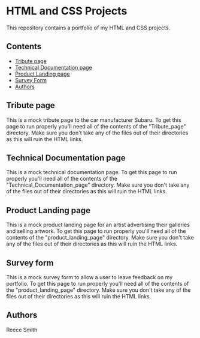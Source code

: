 # HTML and CSS Projects

This repository contains a portfolio of my HTML and CSS projects.

## Contents

   * [Tribute page](#Tribute-page)
   * [Technical Documentation page](#Technical-Documentation-page)
   * [Product Landing page](#Product-Landing-page)
   * [Survey Form](#Survey-form)
   * [Authors](#Authors)
   
 ## Tribute page

This is a mock tribute page to the car manufacturer Subaru.
To get this page to run properly you'll need all of the contents of the "Tribute_page" directory. 
Make sure you don't take any of the files out of their directories as this will ruin the HTML links.

## Technical Documentation page

This is a mock technical documentation page. 
To get this page to run properly you'll need all of the contents of the "Technical_Documentation_page" directory. 
Make sure you don't take any of the files out of their directories as this will ruin the HTML links.

## Product Landing page

This is a mock product landing page for an artist advertising their galleries and selling artwork. 
To get this page to run properly you'll need all of the contents of the "product_landing_page" directory. 
Make sure you don't take any of the files out of their directories as this will ruin the HTML links.

## Survey form

This is a mock survey form to allow a user to leave feedback on my portfolio. 
To get this page to run properly you'll need all of the contents of the "product_landing_page" directory. 
Make sure you don't take any of the files out of their directories as this will ruin the HTML links.

## Authors

Reece Smith
